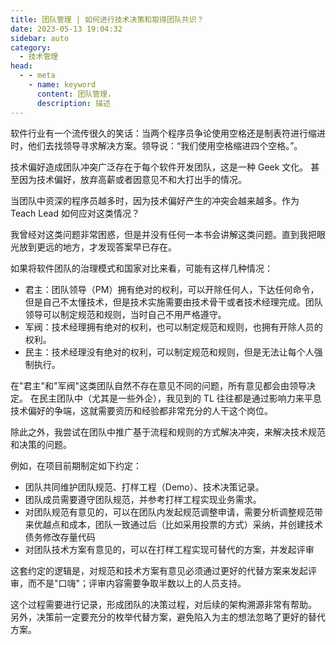 ```yaml
---
title: 团队管理 | 如何进行技术决策和取得团队共识？
date: 2023-05-13 19:04:32
sidebar: auto
category: 
  - 技术管理
head:
  - - meta
    - name: keyword
      content: 团队管理， 
      description: 描述
---
```


软件行业有一个流传很久的笑话：当两个程序员争论使用空格还是制表符进行缩进时，他们去找领导寻求解决方案。领导说：“我们使用空格缩进四个空格。”。

技术偏好造成团队冲突广泛存在于每个软件开发团队，这是一种 Geek 文化。 甚至因为技术偏好，放弃高薪或者因意见不和大打出手的情况。

当团队中资深的程序员越多时，因为技术偏好产生的冲突会越来越多。作为 Teach Lead 如何应对这类情况？

我曾经对这类问题非常困惑，但是并没有任何一本书会讲解这类问题。直到我把眼光放到更远的地方，才发现答案早已存在。

如果将软件团队的治理模式和国家对比来看，可能有这样几种情况：

- 君主：团队领导（PM）拥有绝对的权利，可以开除任何人，下达任何命令，但是自己不太懂技术，但是技术实施需要由技术骨干或者技术经理完成。团队领导可以制定规范和规则，当时自己不用严格遵守。 
- 军阀：技术经理拥有绝对的权利，也可以制定规范和规则，也拥有开除人员的权利。
- 民主：技术经理没有绝对的权利，可以制定规范和规则，但是无法让每个人强制执行。

在"君主"和"军阀"这类团队自然不存在意见不同的问题，所有意见都会由领导决定。 在民主团队中（尤其是一些外企），我见到的 TL 往往都是通过影响力来平息技术偏好的争端，这就需要资历和经验都非常充分的人干这个岗位。

除此之外，我尝试在团队中推广基于流程和规则的方式解决冲突，来解决技术规范和决策的问题。

例如，在项目前期制定如下约定：

- 团队共同维护团队规范、打样工程（Demo）、技术决策记录。
- 团队成员需要遵守团队规范，并参考打样工程实现业务需求。
- 对团队规范有意见的，可以在团队内发起规范调整申请，需要分析调整规范带来优越点和成本，团队一致通过后（比如采用投票的方式）采纳，并创建技术债务修改存量代码
- 对团队技术方案有意见的，可以在打样工程实现可替代的方案，并发起评审

这套约定的逻辑是，对规范和技术方案有意见必须通过更好的代替方案来发起评审，而不是"口嗨"；评审内容需要争取半数以上的人员支持。

这个过程需要进行记录，形成团队的决策过程，对后续的架构溯源非常有帮助。 另外，决策前一定要充分的枚举代替方案，避免陷入为主的想法忽略了更好的替代方案。

